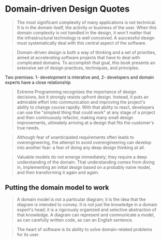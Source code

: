 # Domain-driven Design Quotes

> The most significant complexity of many applications is not technical. It is in the domain itself, the activity or business of the user. When this domain complexity is not handled in the design, it won't matter that the infrastructural technology is well conceived. A successful design must systematically deal with this central aspect of the software.

> Domain-driven design is both a way of thinking and a set of priorities, aimed at accelerating software projects that have to deal with complicated domains. To accomplish that goal, this book presents an extensive set of design practices, techniques, and principles.

Two premises: 1- development is interative and, 2- developers and domain experts have a close relationship

> Extreme Programming recognizes the importance of design decisions, but it strongly resists upfront design. Instead, it puts an admirable effort into communication and improving the project's ability to change course rapidly. With that ability to react, developers can use the "simplest thing that could work" at any stage of a project and then continuously refactor, making many small design improvements, ultimately arriving at a design that fits the customer's true needs.

>  Although fear of unanticipated requirements often leads to overengineering, the attempt to avoid overengineering can develop into another fear: a fear of doing any deep design thinking at all.

> Valuable models do not emerge immediately; they require a deep understanding of the domain. That understanding comes from diving in, implementing an initial design based on a probably naive model, and then transforming it again and again.

## Putting the domain model to work

> A domain model is not a particular diagram; it is the idea that the diagram is intended to convey. It is not just the knowledge in a domain expert's head; it is a rigorously organized and selective abstraction of that knowledge. A diagram can represent and communicate a model, as can carefully written code, as can an English sentence.

> The heart of software is its ability to solve domain-related problems for its user.

> 

